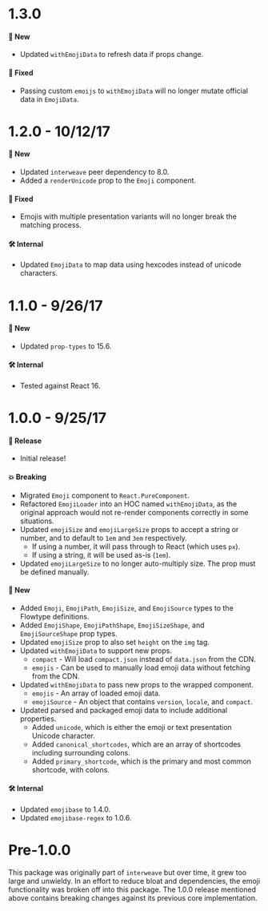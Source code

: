 # 1.3.0
#### 🚀 New
* Updated `withEmojiData` to refresh data if props change.

#### 🐞 Fixed
* Passing custom `emoijs` to `withEmojiData` will no longer mutate official data in `EmojiData`.

# 1.2.0 - 10/12/17
#### 🚀 New
* Updated `interweave` peer dependency to 8.0.
* Added a `renderUnicode` prop to the `Emoji` component.

#### 🐞 Fixed
* Emojis with multiple presentation variants will no longer break the matching process.

#### 🛠 Internal
* Updated `EmojiData` to map data using hexcodes instead of unicode characters.

# 1.1.0 - 9/26/17
#### 🚀 New
* Updated `prop-types` to 15.6.

#### 🛠 Internal
* Tested against React 16.

# 1.0.0 - 9/25/17
#### 🎉 Release
* Initial release!

#### 💥 Breaking
* Migrated `Emoji` component to `React.PureComponent`.
* Refactored `EmojiLoader` into an HOC named `withEmojiData`, as the original approach
  would not re-render components correctly in some situations.
* Updated `emojiSize` and `emojiLargeSize` props to accept a string or number,
  and to default to `1em` and `3em` respectively.
  * If using a number, it will pass through to React (which uses `px`).
  * If using a string, it will be used as-is (`1em`).
* Updated `emojiLargeSize` to no longer auto-multiply size. The prop must be defined manually.

#### 🚀 New
* Added `Emoji`, `EmojiPath`, `EmojiSize`, and `EmojiSource` types to the Flowtype definitions.
* Added `EmojiShape`, `EmojiPathShape`, `EmojiSizeShape`, and `EmojiSourceShape` prop types.
* Updated `emojiSize` prop to also set `height` on the `img` tag.
* Updated `withEmojiData` to support new props.
  * `compact` - Will load `compact.json` instead of `data.json` from the CDN.
  * `emojis` - Can be used to manually load emoji data without fetching from the CDN.
* Updated `withEmojiData` to pass new props to the wrapped component.
  * `emojis` - An array of loaded emoji data.
  * `emojiSource` - An object that contains `version`, `locale`, and `compact`.
* Updated parsed and packaged emoji data to include additional properties.
  * Added `unicode`, which is either the emoji or text presentation Unicode character.
  * Added `canonical_shortcodes`, which are an array of shortcodes including surrounding colons.
  * Added `primary_shortcode`, which is the primary and most common shortcode, with colons.

#### 🛠 Internal
* Updated `emojibase` to 1.4.0.
* Updated `emojibase-regex` to 1.0.6.

# Pre-1.0.0
This package was originally part of `interweave` but over time, it grew too large and unwieldy.
In an effort to reduce bloat and dependencies, the emoji functionality was broken off into
this package. The 1.0.0 release mentioned above contains breaking changes against its previous
core implementation.
